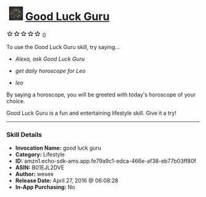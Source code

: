 # &nbsp;<img src="skill_icon" alt="Good Luck Guru icon" width="36"> [Good Luck Guru](http://alexa.amazon.com/#skills/amzn1.echo-sdk-ams.app.fe79a9c1-edca-466e-af38-eb77b03ff80f)
![0 stars](../../images/ic_star_border_black_18dp_1x.png)![0 stars](../../images/ic_star_border_black_18dp_1x.png)![0 stars](../../images/ic_star_border_black_18dp_1x.png)![0 stars](../../images/ic_star_border_black_18dp_1x.png)![0 stars](../../images/ic_star_border_black_18dp_1x.png) 0

To use the Good Luck Guru skill, try saying...

* *Alexa, ask Good Luck Guru*

* *get daily horoscope for Leo*

* *leo*

By saying a horoscope, you will be greeted with today's horoscope of your choice.  

Good Luck Guru is a fun and entertaining lifestyle skill.  Give it a try!

***

### Skill Details

* **Invocation Name:** good luck guru
* **Category:** Lifestyle
* **ID:** amzn1.echo-sdk-ams.app.fe79a9c1-edca-466e-af38-eb77b03ff80f
* **ASIN:** B01EJL2DVE
* **Author:** wesee
* **Release Date:** April 27, 2016 @ 06:08:28
* **In-App Purchasing:** No
